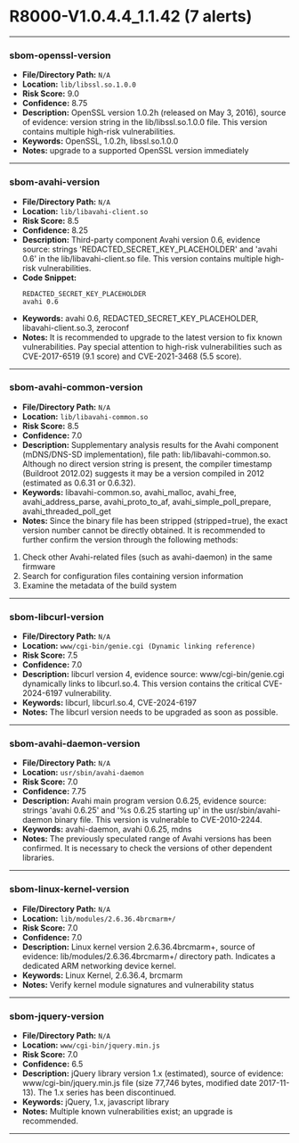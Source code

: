 # R8000-V1.0.4.4_1.1.42 (7 alerts)

---

### sbom-openssl-version

- **File/Directory Path:** `N/A`
- **Location:** `lib/libssl.so.1.0.0`
- **Risk Score:** 9.0
- **Confidence:** 8.75
- **Description:** OpenSSL version 1.0.2h (released on May 3, 2016), source of evidence: version string in the lib/libssl.so.1.0.0 file. This version contains multiple high-risk vulnerabilities.
- **Keywords:** OpenSSL, 1.0.2h, libssl.so.1.0.0
- **Notes:** upgrade to a supported OpenSSL version immediately

---
### sbom-avahi-version

- **File/Directory Path:** `N/A`
- **Location:** `lib/libavahi-client.so`
- **Risk Score:** 8.5
- **Confidence:** 8.25
- **Description:** Third-party component Avahi version 0.6, evidence source: strings 'REDACTED_SECRET_KEY_PLACEHOLDER' and 'avahi 0.6' in the lib/libavahi-client.so file. This version contains multiple high-risk vulnerabilities.
- **Code Snippet:**
  ```
  REDACTED_SECRET_KEY_PLACEHOLDER
  avahi 0.6
  ```
- **Keywords:** avahi 0.6, REDACTED_SECRET_KEY_PLACEHOLDER, libavahi-client.so.3, zeroconf
- **Notes:** It is recommended to upgrade to the latest version to fix known vulnerabilities. Pay special attention to high-risk vulnerabilities such as CVE-2017-6519 (9.1 score) and CVE-2021-3468 (5.5 score).

---
### sbom-avahi-common-version

- **File/Directory Path:** `N/A`
- **Location:** `lib/libavahi-common.so`
- **Risk Score:** 8.5
- **Confidence:** 7.0
- **Description:** Supplementary analysis results for the Avahi component (mDNS/DNS-SD implementation), file path: lib/libavahi-common.so. Although no direct version string is present, the compiler timestamp (Buildroot 2012.02) suggests it may be a version compiled in 2012 (estimated as 0.6.31 or 0.6.32).
- **Keywords:** libavahi-common.so, avahi_malloc, avahi_free, avahi_address_parse, avahi_proto_to_af, avahi_simple_poll_prepare, avahi_threaded_poll_get
- **Notes:** Since the binary file has been stripped (stripped=true), the exact version number cannot be directly obtained. It is recommended to further confirm the version through the following methods:
1. Check other Avahi-related files (such as avahi-daemon) in the same firmware
2. Search for configuration files containing version information
3. Examine the metadata of the build system

---
### sbom-libcurl-version

- **File/Directory Path:** `N/A`
- **Location:** `www/cgi-bin/genie.cgi (Dynamic linking reference)`
- **Risk Score:** 7.5
- **Confidence:** 7.0
- **Description:** libcurl version 4, evidence source: www/cgi-bin/genie.cgi dynamically links to libcurl.so.4. This version contains the critical CVE-2024-6197 vulnerability.
- **Keywords:** libcurl, libcurl.so.4, CVE-2024-6197
- **Notes:** The libcurl version needs to be upgraded as soon as possible.

---
### sbom-avahi-daemon-version

- **File/Directory Path:** `N/A`
- **Location:** `usr/sbin/avahi-daemon`
- **Risk Score:** 7.0
- **Confidence:** 7.75
- **Description:** Avahi main program version 0.6.25, evidence source: strings 'avahi 0.6.25' and '%s 0.6.25 starting up' in the usr/sbin/avahi-daemon binary file. This version is vulnerable to CVE-2010-2244.
- **Keywords:** avahi-daemon, avahi 0.6.25, mdns
- **Notes:** The previously speculated range of Avahi versions has been confirmed. It is necessary to check the versions of other dependent libraries.

---
### sbom-linux-kernel-version

- **File/Directory Path:** `N/A`
- **Location:** `lib/modules/2.6.36.4brcmarm+/`
- **Risk Score:** 7.0
- **Confidence:** 7.0
- **Description:** Linux kernel version 2.6.36.4brcmarm+, source of evidence: lib/modules/2.6.36.4brcmarm+/ directory path. Indicates a dedicated ARM networking device kernel.
- **Keywords:** Linux Kernel, 2.6.36.4, brcmarm
- **Notes:** Verify kernel module signatures and vulnerability status

---
### sbom-jquery-version

- **File/Directory Path:** `N/A`
- **Location:** `www/cgi-bin/jquery.min.js`
- **Risk Score:** 7.0
- **Confidence:** 6.5
- **Description:** jQuery library version 1.x (estimated), source of evidence: www/cgi-bin/jquery.min.js file (size 77,746 bytes, modified date 2017-11-13). The 1.x series has been discontinued.
- **Keywords:** jQuery, 1.x, javascript library
- **Notes:** Multiple known vulnerabilities exist; an upgrade is recommended.

---
